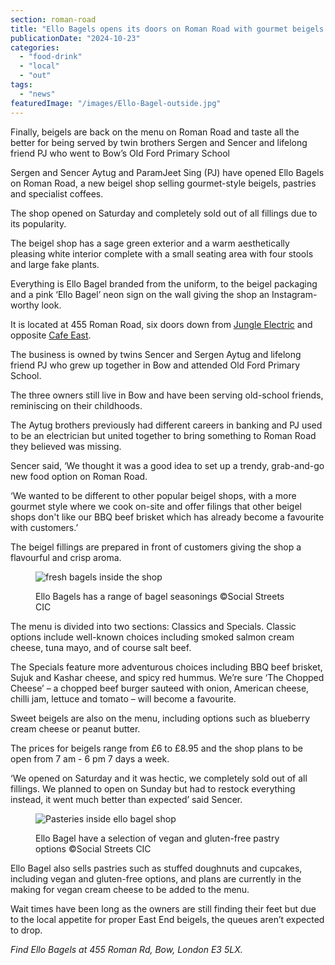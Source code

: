 ```yaml
---
section: roman-road
title: "Ello Bagels opens its doors on Roman Road with gourmet beigels and a sell-out weekend"
publicationDate: "2024-10-23"
categories: 
  - "food-drink"
  - "local"
  - "out"
tags: 
  - "news"
featuredImage: "/images/Ello-Bagel-outside.jpg"
---
```


Finally, beigels are back on the menu on Roman Road and taste all the better for being served by twin brothers Sergen and Sencer and lifelong friend PJ who went to Bow’s Old Ford Primary School

Sergen and Sencer Aytug and ParamJeet Sing (PJ) have opened Ello Bagels on Roman Road, a new beigel shop selling gourmet-style beigels, pastries and specialist coffees. 

The shop opened on Saturday and completely sold out of all fillings due to its popularity.

The beigel shop has a sage green exterior and a warm aesthetically pleasing white interior complete with a small seating area with four stools and large fake plants.

Everything is Ello Bagel branded from the uniform, to the beigel packaging and a pink ‘Ello Bagel’ neon sign on the wall giving the shop an Instagram-worthy look.  

It is located at 455 Roman Road, six doors down from [Jungle Electric](https://romanroadlondon.com/places/jungle-electric/) and opposite [Cafe East](https://romanroadlondon.com/cafe-east-roman-road-mustafa-has-interview/). 

The business is owned by twins Sencer and Sergen Aytug and lifelong friend PJ who grew up together in Bow and attended Old Ford Primary School. 

The three owners still live in Bow and have been serving old-school friends, reminiscing on their childhoods.

The Aytug brothers previously had different careers in banking and PJ used to be an electrician but united together to bring something to Roman Road they believed was missing. 

Sencer said, ‘We thought it was a good idea to set up a trendy, grab-and-go new food option on Roman Road. 

‘We wanted to be different to other popular beigel shops, with a more gourmet style where we cook on-site and offer filings that other beigel shops don't like our BBQ beef brisket which has already become a favourite with customers.’

The beigel fillings are prepared in front of customers giving the shop a flavourful and crisp aroma.

<figure>

![fresh bagels inside the shop](images/Ello-Bagels-bagel-1024x683.jpg)

<figcaption>

Ello Bagels has a range of bagel seasonings ©Social Streets CIC

</figcaption>

</figure>

The menu is divided into two sections: Classics and Specials. Classic options include well-known choices including smoked salmon cream cheese, tuna mayo, and of course salt beef. 

The Specials feature more adventurous choices including BBQ beef brisket, Sujuk and Kashar cheese, and spicy red hummus. We’re sure ‘The Chopped Cheese’ – a chopped beef burger sauteed with onion, American cheese, chilli jam, lettuce and tomato – will become a favourite. 

Sweet beigels are also on the menu, including options such as blueberry cream cheese or peanut butter. 

The prices for beigels range from £6 to £8.95 and the shop plans to be open from 7 am - 6 pm 7 days a week. 

‘We opened on Saturday and it was hectic, we completely sold out of all fillings. We planned to open on Sunday but had to restock everything instead, it went much better than expected’ said Sencer. 

<figure>

![Pasteries inside ello bagel shop](images/Ello-Bagels-pasteries-1024x683.jpg)

<figcaption>

Ello Bagel have a selection of vegan and gluten-free pastry options ©Social Streets CIC

</figcaption>

</figure>

Ello Bagel also sells pastries such as stuffed doughnuts and cupcakes, including vegan and gluten-free options, and plans are currently in the making for vegan cream cheese to be added to the menu. 

Wait times have been long as the owners are still finding their feet but due to the local appetite for proper East End beigels, the queues aren’t expected to drop.  

_Find Ello Bagels at_ _455 Roman Rd, Bow, London E3 5LX._
